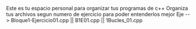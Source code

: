 Este es tu espacio personal para organizar tus programas de c++
Organiza tus archivos segun numero de ejercicio para poder entenderlos mejor
Eje --> Bloque1-Ejercicio01.cpp || B1E01.cpp || 1Bucles_01.cpp
